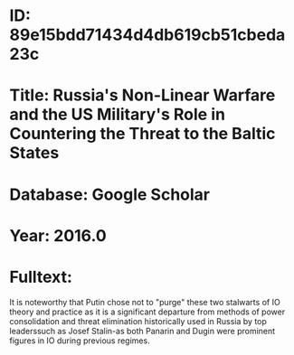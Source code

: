 # ID: 89e15bdd71434d4db619cb51cbeda23c
# Title: Russia's Non-Linear Warfare and the US Military's Role in Countering the Threat to the Baltic States
# Database: Google Scholar
# Year: 2016.0
# Fulltext:
It is noteworthy that Putin chose not to "purge" these two stalwarts of IO theory and practice as it is a significant departure from methods of power consolidation and threat elimination historically used in Russia by top leaderssuch as Josef Stalin-as both Panarin and Dugin were prominent figures in IO during previous regimes.